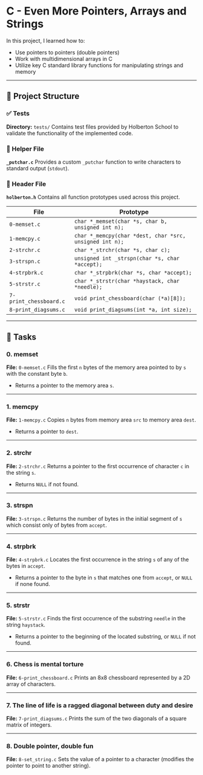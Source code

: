 # C - Even More Pointers, Arrays and Strings

In this project, I learned how to:

* Use pointers to pointers (double pointers)
* Work with multidimensional arrays in C
* Utilize key C standard library functions for manipulating strings and memory

---

## 📁 Project Structure

### ✅ Tests

**Directory:** `tests/`
Contains test files provided by Holberton School to validate the functionality of the implemented code.

### 🙌 Helper File

**`_putchar.c`**
Provides a custom `_putchar` function to write characters to standard output (`stdout`).

### 📄 Header File

**`holberton.h`**
Contains all function prototypes used across this project.

| File                   | Prototype                                               |
| ---------------------- | ------------------------------------------------------- |
| `0-memset.c`           | `char *_memset(char *s, char b, unsigned int n);`       |
| `1-memcpy.c`           | `char *_memcpy(char *dest, char *src, unsigned int n);` |
| `2-strchr.c`           | `char *_strchr(char *s, char c);`                       |
| `3-strspn.c`           | `unsigned int _strspn(char *s, char *accept);`          |
| `4-strpbrk.c`          | `char *_strpbrk(char *s, char *accept);`                |
| `5-strstr.c`           | `char *_strstr(char *haystack, char *needle);`          |
| `7-print_chessboard.c` | `void print_chessboard(char (*a)[8]);`                  |
| `8-print_diagsums.c`   | `void print_diagsums(int *a, int size);`                |

---

## 📃 Tasks

### 0. memset

**File:** `0-memset.c`
Fills the first `n` bytes of the memory area pointed to by `s` with the constant byte `b`.

* Returns a pointer to the memory area `s`.

---

### 1. memcpy

**File:** `1-memcpy.c`
Copies `n` bytes from memory area `src` to memory area `dest`.

* Returns a pointer to `dest`.

---

### 2. strchr

**File:** `2-strchr.c`
Returns a pointer to the first occurrence of character `c` in the string `s`.

* Returns `NULL` if not found.

---

### 3. strspn

**File:** `3-strspn.c`
Returns the number of bytes in the initial segment of `s` which consist only of bytes from `accept`.

---

### 4. strpbrk

**File:** `4-strpbrk.c`
Locates the first occurrence in the string `s` of any of the bytes in `accept`.

* Returns a pointer to the byte in `s` that matches one from `accept`, or `NULL` if none found.

---

### 5. strstr

**File:** `5-strstr.c`
Finds the first occurrence of the substring `needle` in the string `haystack`.

* Returns a pointer to the beginning of the located substring, or `NULL` if not found.

---

### 6. Chess is mental torture

**File:** `6-print_chessboard.c`
Prints an 8x8 chessboard represented by a 2D array of characters.

---

### 7. The line of life is a ragged diagonal between duty and desire

**File:** `7-print_diagsums.c`
Prints the sum of the two diagonals of a square matrix of integers.

---

### 8. Double pointer, double fun

**File:** `8-set_string.c`
Sets the value of a pointer to a character (modifies the pointer to point to another string).
